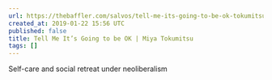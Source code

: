 ```yaml
---
url: https://thebaffler.com/salvos/tell-me-its-going-to-be-ok-tokumitsu
created_at: 2019-01-22 15:56 UTC
published: false
title: Tell Me It’s Going to be OK | Miya Tokumitsu
tags: []
---
```


Self-care and social retreat under neoliberalism
